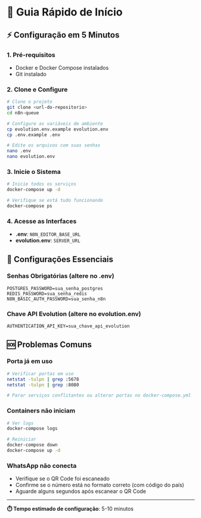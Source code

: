 # 🚀 Guia Rápido de Início

## ⚡ Configuração em 5 Minutos

### 1. Pré-requisitos
- Docker e Docker Compose instalados
- Git instalado

### 2. Clone e Configure
```bash
# Clone o projeto
git clone <url-do-repositorio>
cd n8n-queue

# Configure as variáveis de ambiente
cp evolution.env.example evolution.env
cp .env.example .env

# Edite os arquivos com suas senhas
nano .env
nano evolution.env
```

### 3. Inicie o Sistema
```bash
# Inicie todos os serviços
docker-compose up -d

# Verifique se está tudo funcionando
docker-compose ps
```

### 4. Acesse as Interfaces
- **.env**: `N8N_EDITOR_BASE_URL`
- **evolution.env**: `SERVER_URL`

## 🔧 Configurações Essenciais

### Senhas Obrigatórias (altere no .env)
```env
POSTGRES_PASSWORD=sua_senha_postgres
REDIS_PASSWORD=sua_senha_redis
N8N_BASIC_AUTH_PASSWORD=sua_senha_n8n
```

### Chave API Evolution (altere no evolution.env)
```env
AUTHENTICATION_API_KEY=sua_chave_api_evolution
```

## 🆘 Problemas Comuns

### Porta já em uso
```bash
# Verificar portas em uso
netstat -tulpn | grep :5678
netstat -tulpn | grep :8080

# Parar serviços conflitantes ou alterar portas no docker-compose.yml
```

### Containers não iniciam
```bash
# Ver logs
docker-compose logs

# Reiniciar
docker-compose down
docker-compose up -d
```

### WhatsApp não conecta
- Verifique se o QR Code foi escaneado
- Confirme se o número está no formato correto (com código do país)
- Aguarde alguns segundos após escanear o QR Code

---

**⏱️ Tempo estimado de configuração**: 5-10 minutos
